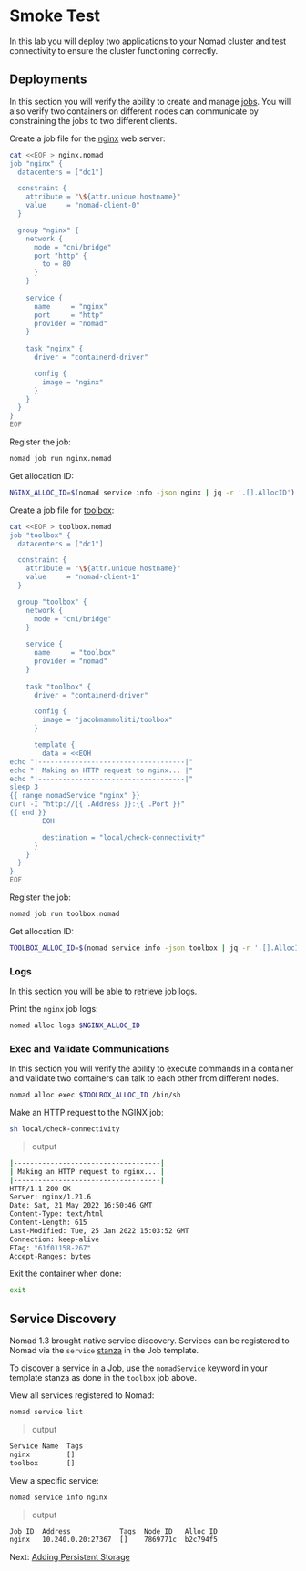 # Smoke Test
In this lab you will deploy two applications to your Nomad cluster and test connectivity to ensure the cluster functioning correctly.

## Deployments
In this section you will verify the ability to create and manage [jobs](https://www.nomadproject.io/docs/job-specification). You will also verify two containers on different nodes can communicate by constraining the jobs to two different clients.

Create a job file for the [nginx](https://nginx.org/en/) web server:
```bash
cat <<EOF > nginx.nomad
job "nginx" {
  datacenters = ["dc1"]

  constraint {
    attribute = "\${attr.unique.hostname}"
    value     = "nomad-client-0"
  }

  group "nginx" {
    network {
      mode = "cni/bridge"
      port "http" {
        to = 80
      }
    }
    
    service {
      name     = "nginx"
      port     = "http"
      provider = "nomad"
    }
    
    task "nginx" {
      driver = "containerd-driver"

      config {
        image = "nginx"
      }
    }
  }
}
EOF
```

Register the job:
```bash
nomad job run nginx.nomad
```

Get allocation ID:
```bash
NGINX_ALLOC_ID=$(nomad service info -json nginx | jq -r '.[].AllocID')
```

Create a job file for [toolbox](https://github.com/jacobmammoliti/toolbox):
```bash
cat <<EOF > toolbox.nomad
job "toolbox" {
  datacenters = ["dc1"]

  constraint {
    attribute = "\${attr.unique.hostname}"
    value     = "nomad-client-1"
  }

  group "toolbox" {
    network {
      mode = "cni/bridge"
    }
    
    service {
      name     = "toolbox"
      provider = "nomad"
    }
    
    task "toolbox" {
      driver = "containerd-driver"

      config {
        image = "jacobmammoliti/toolbox"
      }

      template {
        data = <<EOH
echo "|------------------------------------|"
echo "| Making an HTTP request to nginx... |"
echo "|------------------------------------|"
sleep 3
{{ range nomadService "nginx" }}
curl -I "http://{{ .Address }}:{{ .Port }}"
{{ end }}
        EOH

        destination = "local/check-connectivity"
      }
    }
  }
}
EOF
```

Register the job:
```bash
nomad job run toolbox.nomad
```

Get allocation ID:
```bash
TOOLBOX_ALLOC_ID=$(nomad service info -json toolbox | jq -r '.[].AllocID')
```

### Logs
In this section you will be able to [retrieve job logs](https://www.nomadproject.io/docs/commands/alloc/logs).

Print the `nginx` job logs:
```bash
nomad alloc logs $NGINX_ALLOC_ID
```

### Exec and Validate Communications
In this section you will verify the ability to execute commands in a container and validate two containers can talk to each other from different nodes.

```bash
nomad alloc exec $TOOLBOX_ALLOC_ID /bin/sh
```

Make an HTTP request to the NGINX job:
```bash
sh local/check-connectivity
```

> output
```bash
|------------------------------------|
| Making an HTTP request to nginx... |
|------------------------------------|
HTTP/1.1 200 OK
Server: nginx/1.21.6
Date: Sat, 21 May 2022 16:50:46 GMT
Content-Type: text/html
Content-Length: 615
Last-Modified: Tue, 25 Jan 2022 15:03:52 GMT
Connection: keep-alive
ETag: "61f01158-267"
Accept-Ranges: bytes
```

Exit the container when done:
```bash
exit
```

## Service Discovery
Nomad 1.3 brought native service discovery. Services can be registered to Nomad via the `service` [stanza](https://www.nomadproject.io/docs/job-specification/service#provider) in the Job template.

To discover a service in a Job, use the `nomadService` keyword in your template stanza as done in the `toolbox` job above.

View all services registered to Nomad:
```bash
nomad service list
```

> output
```bash
Service Name  Tags
nginx         []
toolbox       []
```

View a specific service:
```bash
nomad service info nginx
```

> output
```bash
Job ID  Address            Tags  Node ID   Alloc ID
nginx   10.240.0.20:27367  []    7869771c  b2c794f5
```

Next: [Adding Persistent Storage](09-persistent-storage.md)